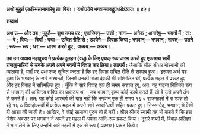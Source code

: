 **अथो मुहूर्त एकस्मिन्नानागारेषु ता: षिय: ।** **यथोपयेमे भगवान्तावद्रूपधरोऽव्यय: ॥ ४२॥** 

**शब्दार्थ** 

**अथ उ—** **और तब** **; मुहूर्ते—** **शुभ समय पर** **; एकस्मिन्—** **उसी** **; नाना—** **अनेक** **; अगारेषु—** **भवनों में** **; ता:—** **वे** **; षिय:—** **षियाँ** **;** **यथा—** **उचित रीति से** **; उपयेमे—** **विवाह किया** **; भगवान्—** **भगवान्** **; तावत्—** **उतने** **; रूप—** **रूप** **; धर:—** **धारण करते हुए** **;** **अव्यय:—** **अव्यय।** **.** 

**तब उन अव्यय महापुरुष ने प्रत्येक दुलहन (वधू) के लिए पृथक् रूप धारण करते हुए** **एकसाथ सारी राजकुमारियों से उनके अपने अपने भवनों में विवाह कर लिया।** **तात्पर्य :** जैसाकि श्रील श्रीधर गोस्वामी की व्यालया है, यहाँ पर *यथा* शब्द सूचित करता है कि हर विवाह उचित रीति से सश्पन्न हुआ। इसका अर्थ यह हुआ कि भगवान् के सारे सश्बन्धी, जिनमें उनकी माता देवकी भी सश्मिलित थीं, प्रत्येक महल में प्रकट हुए और हर विवाह में सश्मिलित हुए। चूँकि ये सारे विवाह एक ही समय सश्पन्न हुए, अत: यह घटना निश्चित रूप से भगवान् की अचिन्त्य शक्ति का प्राकट्य था। जब भगवान् कृष्ण कोई कार्य करते हैं, तो वे उसे अपने ढंग से करते हैं। अत: यह कोई आश्चर्य की बात नहीं कि भगवान् एक ही समय १६ ० राजमहलों में स श्पन्न हो रहे १६ ० विवाहोत्सवों में प्रत्येक महल में अपने सारे सश्बन्धियों सहित प्रकट हुए। निस्सन्देह, भगवान् से ऐसी ही आशा की जाती है। आखिर, वे कोई सामान्य पुरुष तो हैं नहीं। श्रील श्रीधर स्वामी यह भी कहते हैं कि इस विशेष अवसर पर भगवान् ने अपने हर महल में अपना आदि-रूप प्रकट किया। दूसरे शब्दों में, विवाह-प्रतिज्ञा में भाग लेने के लिए उन्होंने सारे महलों में एक से रूप ( *प्रकाश* ) प्रकट किये।  